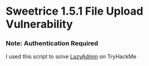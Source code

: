 # Sweetrice 1.5.1 File Upload Vulnerability

### Note: Authentication Required

I used this script to solve [LazyAdmin](https://tryhackme.com/room/lazyadmin) on TryHackMe
